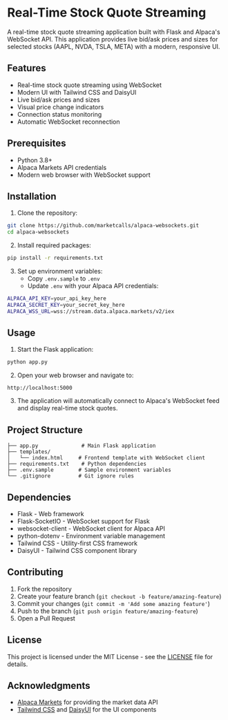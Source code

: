 # Real-Time Stock Quote Streaming

A real-time stock quote streaming application built with Flask and Alpaca's WebSocket API. This application provides live bid/ask prices and sizes for selected stocks (AAPL, NVDA, TSLA, META) with a modern, responsive UI.

## Features

- Real-time stock quote streaming using WebSocket
- Modern UI with Tailwind CSS and DaisyUI
- Live bid/ask prices and sizes
- Visual price change indicators
- Connection status monitoring
- Automatic WebSocket reconnection

## Prerequisites

- Python 3.8+
- Alpaca Markets API credentials
- Modern web browser with WebSocket support

## Installation

1. Clone the repository:
```bash
git clone https://github.com/marketcalls/alpaca-websockets.git
cd alpaca-websockets
```

2. Install required packages:
```bash
pip install -r requirements.txt
```

3. Set up environment variables:
   - Copy `.env.sample` to `.env`
   - Update `.env` with your Alpaca API credentials:
```bash
ALPACA_API_KEY=your_api_key_here
ALPACA_SECRET_KEY=your_secret_key_here
ALPACA_WSS_URL=wss://stream.data.alpaca.markets/v2/iex
```

## Usage

1. Start the Flask application:
```bash
python app.py
```

2. Open your web browser and navigate to:
```
http://localhost:5000
```

3. The application will automatically connect to Alpaca's WebSocket feed and display real-time stock quotes.

## Project Structure

```
├── app.py              # Main Flask application
├── templates/
│   └── index.html     # Frontend template with WebSocket client
├── requirements.txt    # Python dependencies
├── .env.sample        # Sample environment variables
└── .gitignore         # Git ignore rules
```

## Dependencies

- Flask - Web framework
- Flask-SocketIO - WebSocket support for Flask
- websocket-client - WebSocket client for Alpaca API
- python-dotenv - Environment variable management
- Tailwind CSS - Utility-first CSS framework
- DaisyUI - Tailwind CSS component library

## Contributing

1. Fork the repository
2. Create your feature branch (`git checkout -b feature/amazing-feature`)
3. Commit your changes (`git commit -m 'Add some amazing feature'`)
4. Push to the branch (`git push origin feature/amazing-feature`)
5. Open a Pull Request

## License

This project is licensed under the MIT License - see the [LICENSE](LICENSE) file for details.

## Acknowledgments

- [Alpaca Markets](https://alpaca.markets/) for providing the market data API
- [Tailwind CSS](https://tailwindcss.com/) and [DaisyUI](https://daisyui.com/) for the UI components

